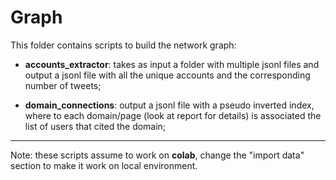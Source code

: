 # Graph

This folder contains scripts to build the network graph:

* **accounts_extractor**: takes as input a folder with multiple jsonl files and output a jsonl file with all the unique accounts and the corresponding number of tweets; 

* **domain_connections**: output a jsonl file with a pseudo inverted index, where to each domain/page (look at report for details) is associated the list of users that cited the domain;

---

Note: these scripts assume to work on **colab**, change the "import data" section to make it work on local environment.
